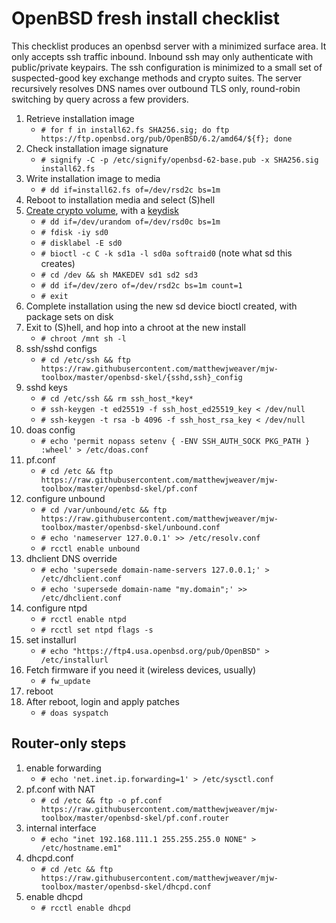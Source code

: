 # OpenBSD fresh install checklist


This checklist produces an openbsd server with a minimized surface area. It only accepts ssh traffic inbound. Inbound ssh may only authenticate with public/private keypairs. The ssh configuration is minimized to a small set of suspected-good key exchange methods and crypto suites. The server recursively resolves DNS names over outbound TLS only, round-robin switching by query across a few providers.


1. Retrieve installation image
    * `# for f in install62.fs SHA256.sig; do ftp https://ftp.openbsd.org/pub/OpenBSD/6.2/amd64/${f}; done`
1. Check installation image signature
    * `# signify -C -p /etc/signify/openbsd-62-base.pub -x SHA256.sig install62.fs`
1. Write installation image to media
    * `# dd if=install62.fs of=/dev/rsd2c bs=1m`
1. Reboot to installation media and select (S)hell
1. [Create crypto volume](https://openbsd.org/faq/faq14.html#softraidFDE), with a [keydisk](https://www.openbsd.org/faq/faq14.html#softraidFDEkeydisk)
    * `# dd if=/dev/urandom of=/dev/rsd0c bs=1m`
    * `# fdisk -iy sd0`
    * `# disklabel -E sd0`
    * `# bioctl -c C -k sd1a -l sd0a softraid0` (note what sd this creates)
    * `# cd /dev && sh MAKEDEV sd1 sd2 sd3`
    * `# dd if=/dev/zero of=/dev/rsd2c bs=1m count=1`
    * `# exit`
1. Complete installation using the new sd device bioctl created, with package sets on disk
1. Exit to (S)hell, and hop into a chroot at the new install
    * `# chroot /mnt sh -l`
1. ssh/sshd configs
    * `# cd /etc/ssh && ftp https://raw.githubusercontent.com/matthewjweaver/mjw-toolbox/master/openbsd-skel/{sshd,ssh}_config`
1. sshd keys
    * `# cd /etc/ssh && rm ssh_host_*key*`
    * `# ssh-keygen -t ed25519 -f ssh_host_ed25519_key < /dev/null`
    * `# ssh-keygen -t rsa -b 4096 -f ssh_host_rsa_key < /dev/null`
1. doas config
    * `# echo 'permit nopass setenv { -ENV SSH_AUTH_SOCK PKG_PATH } :wheel' > /etc/doas.conf`
1. pf.conf
    * `# cd /etc && ftp https://raw.githubusercontent.com/matthewjweaver/mjw-toolbox/master/openbsd-skel/pf.conf`
1. configure unbound
    * `# cd /var/unbound/etc && ftp https://raw.githubusercontent.com/matthewjweaver/mjw-toolbox/master/openbsd-skel/unbound.conf`
    * `# echo 'nameserver 127.0.0.1' >> /etc/resolv.conf`
    * `# rcctl enable unbound`
1. dhclient DNS override
    * `# echo 'supersede domain-name-servers 127.0.0.1;' > /etc/dhclient.conf`
    * `# echo 'supersede domain-name "my.domain";' >> /etc/dhclient.conf`
1. configure ntpd
    * `# rcctl enable ntpd`
    * `# rcctl set ntpd flags -s`
1. set installurl
    * `# echo "https://ftp4.usa.openbsd.org/pub/OpenBSD" > /etc/installurl`
1. Fetch firmware if you need it (wireless devices, usually)
    * `# fw_update`
1. reboot
1. After reboot, login and apply patches
    * `# doas syspatch`


## Router-only steps

1. enable forwarding
    * `# echo 'net.inet.ip.forwarding=1' > /etc/sysctl.conf`
1. pf.conf with NAT
    * `# cd /etc && ftp -o pf.conf https://raw.githubusercontent.com/matthewjweaver/mjw-toolbox/master/openbsd-skel/pf.conf.router`
1. internal interface
    * `# echo "inet 192.168.111.1 255.255.255.0 NONE" > /etc/hostname.em1"`
1. dhcpd.conf
    * `# cd /etc && ftp https://raw.githubusercontent.com/matthewjweaver/mjw-toolbox/master/openbsd-skel/dhcpd.conf`
1. enable dhcpd
    * `# rcctl enable dhcpd`
